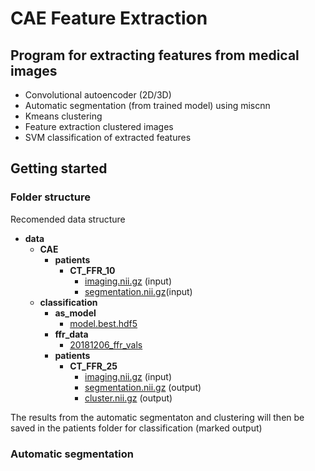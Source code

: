 # CAE Feature Extraction

## Program for extracting features from medical images

- Convolutional autoencoder (2D/3D)
- Automatic segmentation (from trained model) using miscnn
- Kmeans clustering
- Feature extraction clustered images 
- SVM classification of extracted features 

## Getting started 

### Folder structure
Recomended data structure

- __data__
   - __CAE__
     - __patients__
       - __CT\_FFR\_10__
         - [imaging.nii.gz](CAE/patients/CT_FFR_10/imaging.nii.gz) (input)
         - [segmentation.nii.gz](CAE/patients/CT_FFR_10/segmentation.nii.gz)(input)            
   - __classification__
     - __as\_model__
       - [model.best.hdf5](classification/as_model/model.best.hdf5)
     - __ffr\_data__
       - [20181206\_ffr\_vals](classification/ffr_data/20181206_ffr_vals)
     - __patients__
       - __CT\_FFR\_25__
         - [imaging.nii.gz](classification/patients/CT_FFR_25/imaging.nii.gz)           (input)
         - [segmentation.nii.gz](classification/patients/CT_FFR_25/segmentation.nii.gz)   (output)
         - [cluster.nii.gz](classification/patients/CT_FFR_25/cluster.nii.gz)             (output)





     
The results from the automatic segmentaton and clustering will then be saved in the patients folder for classification (marked output)

### Automatic segmentation 
